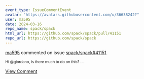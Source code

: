 ```yaml
---
event_type: IssueCommentEvent
avatar: "https://avatars.githubusercontent.com/u/36638242?"
user: ma595
date: 2024-03-16
repo_name: spack/spack
html_url: https://github.com/spack/spack/pull/41151
repo_url: https://github.com/spack/spack
---
```


<a href='https://github.com/ma595' target='_blank'>ma595</a> commented on issue <a href='https://github.com/spack/spack/pull/41151' target='_blank'>spack/spack#41151</a>.

<small>Hi @giordano, is there much to do on this? ...</small>

<a href='https://github.com/spack/spack/pull/41151' target='_blank'>View Comment</a>